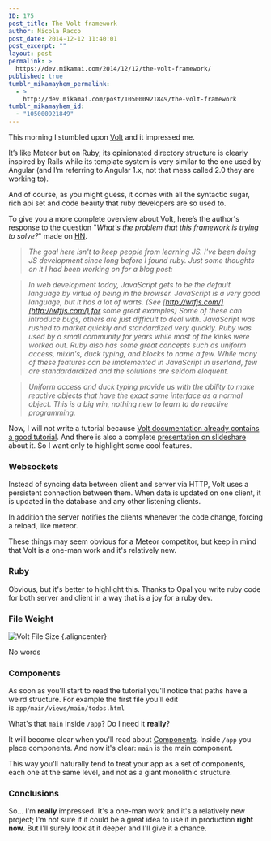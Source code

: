 ```yaml
---
ID: 175
post_title: The Volt framework
author: Nicola Racco
post_date: 2014-12-12 11:40:01
post_excerpt: ""
layout: post
permalink: >
  https://dev.mikamai.com/2014/12/12/the-volt-framework/
published: true
tumblr_mikamayhem_permalink:
  - >
    http://dev.mikamai.com/post/105000921849/the-volt-framework
tumblr_mikamayhem_id:
  - "105000921849"
---
```

This morning I stumbled upon [Volt](http://voltframework.com) and it impressed me.

It’s like Meteor but on Ruby, its opinionated directory structure is clearly inspired by Rails while its template system is very similar to the one used by Angular (and I’m referring to Angular 1.x, not that mess called 2.0 they are working to).
<!--more-->

And of course, as you might guess, it comes with all the syntactic sugar, rich api set and code beauty that ruby developers are so used to.

To give you a more complete overview about Volt, here’s the author's response to the question "_What's the problem that this framework is trying to solve?_" made on [HN](https://news.ycombinator.com/item?id=8316837).

> _The goal here isn't to keep people from learning JS. I've been doing JS development since long before I found ruby. Just some thoughts on it I had been working on for a blog post:_

> _In web development today, JavaScript gets to be the default language by virtue of being in the browser. JavaScript is a very good language, but it has a lot of warts. (See [http://wtfjs.com/](http://wtfjs.com/) for some great examples) Some of these can introduce bugs, others are just difficult to deal with. JavaScript was rushed to market quickly and standardized very quickly. Ruby was used by a small community for years while most of the kinks were worked out. Ruby also has some great concepts such as uniform access, mixin's, duck typing, and blocks to name a few. While many of these features can be implemented in JavaScript in userland, few are standardardized and the solutions are seldom eloquent._

> _Uniform access and duck typing provide us with the ability to make reactive objects that have the exact same interface as a normal object. This is a big win, nothing new to learn to do reactive programming._

Now, I will not write a tutorial because [Volt documentation already contains a good tutorial](http://voltframework.com/docs). And there is also a complete [presentation on slideshare](http://www.slideshare.net/ryanstout/isomorphic-app-development-with-ruby-and-volt-rubyconf2014) about it. So I want only to highlight some cool features.

### Websockets

Instead of syncing data between client and server via HTTP, Volt uses a persistent connection between them. When data is updated on one client, it is updated in the database and any other listening clients.

In addition the server notifies the clients whenever the code change, forcing a reload, like meteor.

These things may seem obvious for a Meteor competitor, but keep in mind that Volt is a one-man work and it's relatively new.

### Ruby

Obvious, but it's better to highlight this. Thanks to Opal you write ruby code for both server and client in a way that is a joy for a ruby dev.

### File Weight

![Volt File Size](https://dev.mikamai.com/wp-content/uploads/2014/12/volt_file_size.jpg) {.aligncenter}

No words

### Components

As soon as you'll start to read the tutorial you'll notice that paths have a weird structure. For example the first file you’ll edit is `app/main/views/main/todos.html`

What's that `main` inside `/app`? Do I need it **really**?

It will become clear when you'll read about [Components](http://docs.voltframework.com/en/docs/components.html). Inside `/app` you place components. And now it's clear: `main` is the main component.

This way you'll naturally tend to treat your app as a set of components, each one at the same level, and not as a giant monolithic structure.

### Conclusions

So... I'm **really** impressed. It's a one-man work and it's a relatively new project; I'm not sure if it could be a great idea to use it in production **right now**. But I'll surely look at it deeper and I'll give it a chance.